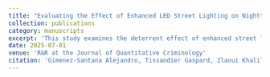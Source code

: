 ```yaml
---
title: "Evaluating the Effect of Enhanced LED Street Lighting on Nighttime Crime"
collection: publications
category: manuscripts
excerpt: 'This study examines the deterrent effect of enhanced street lighting on nighttime violent crime in Newark, NJ, where high-pressure sodium lights were replaced with LED fixtures between 2019 and 2021. Using a quasi-experimental design with Difference-in-Difference setting and the 2021 Gardner estimator, we assess the impact of approximately 1,500 streetlight upgrades. Results show a significant short-term reduction in nighttime and outdoor violent crime of approximately 50% in the first two quarters post-replacement; the effect is mainly driven by a decrease in aggravated assaults and robberies. However, this effect disappears after two quarters, suggesting an adaptation to the new lighting environment. Long-term analysis doesn't show any significant reduction in violent or property crime in the long run (two years post-replacement).'
date: 2025-07-01
venue: 'R&R at the Journal of Quantitative Criminology'
citation: 'Gimenez-Santana Alejandro, Tissandier Gaspard, Zlaoui Khalil, Santos Adriana, Caplan Joel, Kennedy, Leslie (2025). Evaluating the Effect of Enhanced LED Street Lighting on Nighttime Crime'
---
```

